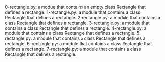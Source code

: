 0-rectangle.py: a modue that contains an empty class Rectangle that defines a rectangle.
1-rectangle.py: a module that contains a class Rectangle that defines a rectangle.
2-rectangle.py: a module that contains a class Rectangle that defines a rectangle.
3-rectangle.py: a module that contains a class Rectangle that defines a rectangle.
4-rectangle.py: a module that contains a class Rectangle that defines a rectangle.
5-rectangle.py: a module that contains a class Rectangle that defines a rectangle.
6-rectangle.py: a module that contains a class Rectangle that defines a rectangle.
7-rectangle.py: a module that contains a class Rectangle that defines a rectangle.
